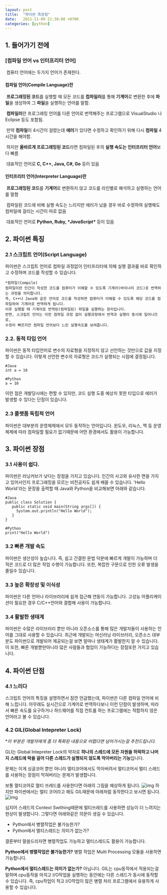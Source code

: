```yaml
---
layout: post
title:  "파이썬 특장점"
date:   2021-11-09 21:38:00 +0700
categories: [python]
---
```




## 1. 들어가기 전에

### **[컴파일 언어 vs 인터프리터 언어]** 

​	컴퓨터 언어에는 두가지 언어가 존재한다. 

 

#### 	**컴파일 언어(Compile Language)란** 

​		**프로그래밍된 코드**를 실행할 때 모든 코드를 **컴파일러**를 통해 **기계어**로 변환한 후에 **파일**을 생성하여 그 **파일**을 실행하는 언어를 말함.

​		**컴파일러**란 프로그래밍 언어를 다른 언어로 번역해주는 프로그램으로 VisualStudio 나 Eclipse 등도 포함됨. 

​		만약 **컴파일**이 4시간이 걸렸는데 **에러**가 있다면 수정하고 확인하기 위해 다시 **컴파일** 4시간을 해야함.

​		하지만 **올바르게 프로그래밍된 코드**라면 컴파일된 후의 **실행 속도는** **인터프리터 언어**보다 빠름 

​		대표적인 언어로 **C, C++, Java, C#, Go** 등이 있음



#### 	**인터프리터 언어(Interpreter Language)란** 

​		**프로그래밍된 코드**를 **기계어**로 변환하지 않고 코드를 라인별로 해석하고 실행하는 언어를 말함 

​		컴파일된 코드에 비해 실행 속도는 느리지만 에러가 났을 경우 바로 수정하여 실행해도 컴파일에 걸리는 시간이 따로 없음 

​		대표적인 언어로 **Python, Ruby, \**JavaScript\**** 등이 있음

 

## 2. 파이썬 특징

### 2.1 스크립트 언어(Script Language)

파이썬은 스크립트 언어로 컴파일 과정없이 인터프리터에 의해 실행 결과를 바로 확인하고 수정하며 코드를 작성할 수 있습니다.

```null
*컴파일(Compile)
컴파일이란 인간이 작성한 코드를 컴퓨터가 이해할 수 있도록 기계어(바이너리 코드)로 번역하는 과정을 의미합니다. 
즉, C++나 Java와 같은 언어로 코드를 작성하면 컴퓨터가 이해할 수 있도록 해당 코드를 컴파일하여 기계어로 번역하게 됩니다. 
이후 실행할 때 기계어로 번역된(컴파일된) 파일을 실행하는 원리입니다. 
반면, 스크립트 언어는 이런 컴파일 과정 없이 실행과정에서 번역과 실행이 동시에 일어나므로, 
수정이 빠르지만 컴파일 언어보다 느린 실행속도를 보여줍니다. 
```

### 2.2. 동적 타입 언어

파이썬은 동적 타입언어로 변수의 자료형을 지정하지 않고 선언하는 것만으로 값을 지정할 수 있습니다.
이렇게 선언한 변수의 자료형은 코드가 실행되는 시점에 결정됩니다.

```null
#Java
int a = 10

#Python
a = 10
```

이런 점은 개발당시에는 편할 수 있지만, 코드 실행 도중 예상치 못한 타입으로 에러가 발생할 수 있다는 단점이 있습니다.

### 2.3 플랫폼 독립적 언어

파이썬은 대부분의 운영체제에서 모두 동작하는 언어입니다. 윈도우, 리눅스, 맥 등 운영체제에 따라 컴파일할 필요가 없기때문에 어떤 환경에서도 활용이 가능합니다.

## 3. 파이썬 장점

### 3.1 사용이 쉽다.

파이썬은 러닝커브가 낮다는 장점을 가지고 있습니다. 인간의 사고와 유사한 면을 가지고 있어서인지 프로그래밍을 모르는 비전공자도 쉽게 배울 수 있습니다.
'Hello World'라는 문장을 출력할 때 Java와 Python을 비교해보면 아래와 같습니다.

```null
#Java
public class Solution {
   public static void main(String args[]) {
     System.out.println("Hello World");
   }
}

#Python
print("Hello World")
```

### 3.2 빠른 개발 속도

파이썬은 생산성이 높습니다. 즉, 쉽고 간결한 문법 덕분에 빠르게 개발이 가능하며 더 적은 코드로 더 많은 작업 수행이 가능합니다. 또한, 복잡한 구문으로 인한 오류 발생을 줄일수 있습니다.

### 3.3 높은 확장성 및 이식성

파이썬은 다른 언어나 라이브러리에 쉽게 접근해 연동이 가능합니다. 고성능 어플리케이션이 필요한 경우 C/C++언어와 결합해 사용이 가능합니다.

### 3.4 활발한 생태계

파이썬은 수많은 라이브러리 뿐만 아니라 오픈소스를 통해 많은 개발자들이 사용하는 언어를 그대로 사용할 수 있습니다. 최근에 개발되는 머신러닝 라이브러리, 오픈소스 대부분도 파이썬으로 개발되어 제공되는걸 보면 얼마나 생태계가 활발한지 알 수 있습니다. 이 또한, 빠른 개발뿐만아니라 많은 사람들과 협업이 가능하다는 장점또한 가지고 있습니다.

## 4. 파이썬 단점

### 4.1 느리다

스크립트 언어의 특징을 설명하면서 잠깐 언급했는데, 파이썬은 다른 컴파일 언어에 비해 느립니다.
아무래도 실시간으로 기계어로 번역하다보니 이런 단점이 발생하며, 따라서 빠른 속도를 요구하거나 하드웨어를 직접 컨트롤 하는 프로그램에는 적합하지 않은 언어라고 볼 수 있습니다.

### 4.2 GIL(Global Intepreter Lock)

**이 부분은 개발자에게 좀 더 특화된 내용으로 어렵다면 넘어가시는걸 추천드립니다.*

GLI는 Global Intepreter Lock의 약자로 **하나의 스레드에 모든 자원을 허락하고 나머지 스레드에 락을 걸어 다른 스레드가 실행되지 않도록 막아버리는 기능**입니다.

문제는 이게 싱글코어 뿐만 아니라 멀티코어에서도 막아버려서 멀티코어서 멀티 스레드를 사용하는 장점이 막혀버리는 문제가 발생합니다.

보통 멀티코어로 멀티 쓰레드를 사용한다면 아래의 그림을 예상하게 됩니다.
![img](https://media.vlpt.us/images/jnine/post/774a3992-e59f-41e5-a52d-06d00e5758a7/image.png)
하지만 파이썬에서는 멀티 코어라고 해도 GIL때문에 아래처럼 동작한다고 보시면 됩니다.
![img](https://media.vlpt.us/images/jnine/post/3d80015c-1c8d-44ec-bb37-ce3603cc474e/image.png)

심지어 스레드의 Context Swithing때문에 멀티쓰레드를 사용하면 성능이 더 느려지는 현상이 발생합니다.
그렇다면 아래와같은 의문이 생길 수 있습니다.

- Python에서 병렬작업은 불가능한가?
- Python에서 멀티스레드는 의미가 없는가?

결론부터 말씀드리자면 병렬작업도 가능하고 멀티스레드도 활용이 가능합니다.

**Python에서 병렬작업은 불가능한가?**
병렬 작업은 Multi Processing 모듈을 사용하면 가능합니다.

**Python에서 멀티스레드는 의미가 없는가?**
아닙니다. GIL는 cpu동작에서 적용되는걸 말하며 cpu동작을 마치고 I/O작업을 실행하는 동안에는 다른 스레드가 동시에 동작할 수 있습니다. 즉, cpu작업이 적고 I/O작업이 많은 병렬 처리 프로그램에서 유용하게 사용할 수 있습니다.







 
